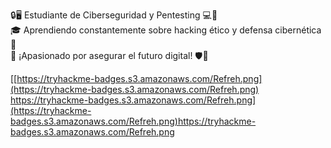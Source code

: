 🔒🖥️ Estudiante de Ciberseguridad y Pentesting 💻🔐  
🎓 Aprendiendo constantemente sobre hacking ético y defensa cibernética 📘  
💪 ¡Apasionado por asegurar el futuro digital! 🛡️🚀  


[[[https://tryhackme-badges.s3.amazonaws.com/Refreh.png](https://tryhackme-badges.s3.amazonaws.com/Refreh.png)
](https://tryhackme-badges.s3.amazonaws.com/Refreh.png)https://tryhackme-badges.s3.amazonaws.com/Refreh.png](https://tryhackme-badges.s3.amazonaws.com/Refreh.png)https://tryhackme-badges.s3.amazonaws.com/Refreh.png



